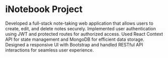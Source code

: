 # iNotebook Project
Developed a full-stack note-taking web application that allows users to create, edit, and delete notes securely. Implemented user authentication using JWT and protected routes for authorized access. Used React Context API for state management and MongoDB for efficient data storage. Designed a responsive UI with Bootstrap and handled RESTful API interactions for seamless user experience.
